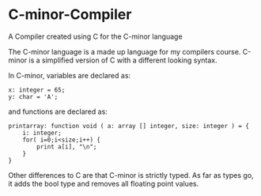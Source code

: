 # C-minor-Compiler
A Compiler created using C for the C-minor language

The C-minor language is a made up language for my compilers course.  C-minor is a simplified version of C with a different looking syntax.  

In C-minor, variables are declared as:
```
x: integer = 65;
y: char = 'A';
```
and functions are declared as:
```
printarray: function void ( a: array [] integer, size: integer ) = {
	i: integer;
	for( i=0;i<size;i++) {
		print a[i], "\n";
	}
}
```
Other differences to C are that C-minor is strictly typed. As far as types go, it adds the bool type and removes all floating point values.
